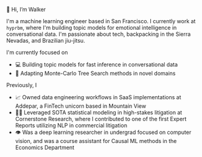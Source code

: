 👋 Hi, I’m Walker

I'm a machine learning engineer based in San Francisco. I currently work at `hyprbm`, where I'm building topic models for emotional intelligence in conversational data. I'm passionate about tech, backpacking in the Sierra Nevadas, and Brazilian jiu-jitsu. 

I'm currently focused on
- 💻 Building topic models for fast inference in conversational data
- 🌲 Adapting Monte-Carlo Tree Search methods in novel domains

Previously, I
- 📈 Owned data engineering workflows in SaaS implementations at Addepar, a FinTech unicorn based in Mountain View
- 👨‍⚖️ Leveraged SOTA statistical modeling in high-stakes litigation at Cornerstone Research, where I contributed to one of the first Expert Reports utilizing NLP in commercial litigation
- 👁️ Was a deep learning researcher in undergrad focused on computer vision, and was a course assistant for Causal ML methods in the Economics Department

<!---
walkerhughes/walkerhughes is a ✨ special ✨ repository because its `README.md` (this file) appears on your GitHub profile.
You can click the Preview link to take a look at your changes.
--->
